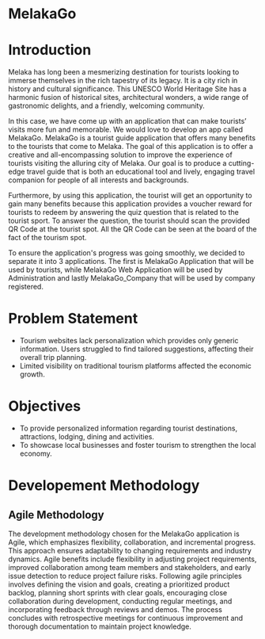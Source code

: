 # MelakaGo
# Introduction

  Melaka has long been a mesmerizing destination for tourists looking to immerse themselves in the rich tapestry of its legacy. It is a city rich in history and cultural significance. This UNESCO World Heritage Site has a harmonic fusion of historical sites, architectural wonders, a wide range of gastronomic delights, and a friendly, welcoming community. 
  
  In this case, we have come up with an application that can make tourists’ visits more fun and memorable. We would love to develop an app called MelakaGo. MelakaGo is a tourist guide application that offers many benefits to the tourists that come to Melaka. The goal of this application is to offer a creative and all-encompassing solution to improve the experience of tourists visiting the alluring city of Melaka. Our goal is to produce a cutting-edge travel guide that is both an educational tool and lively, engaging travel companion for people of all interests and backgrounds.
  
  Furthermore, by using this application, the tourist will get an opportunity to gain many benefits because this application provides a voucher reward for tourists to redeem by answering the quiz question that is related to the tourist sport. To answer the question, the tourist should scan the provided QR Code at the tourist spot. All the QR Code can be seen at the board of the fact of the tourism spot.
  
  To ensure the application's progress was going smoothly, we decided to separate it into 3 applications. The first is MelakaGo Application that will be used by tourists, while MelakaGo Web Application will be used by Administration and lastly MelakaGo_Company that will be used by company registered. 



# Problem Statement

- Tourism websites lack personalization which provides only generic information. Users struggled to find tailored suggestions, affecting their overall trip planning.
- Limited visibility on traditional tourism platforms affected the economic growth.

# Objectives

- To provide personalized information regarding tourist destinations, attractions, lodging, dining and activities.
- To showcase local businesses and foster tourism to strengthen the local economy.

# Developement Methodology
## Agile Methodology

The development methodology chosen for the MelakaGo application is Agile, which emphasizes flexibility, collaboration, and incremental progress. This approach ensures adaptability to changing requirements and industry dynamics. Agile benefits include flexibility in adjusting project requirements, improved collaboration among team members and stakeholders, and early issue detection to reduce project failure risks. Following agile principles involves defining the vision and goals, creating a prioritized product backlog, planning short sprints with clear goals, encouraging close collaboration during development, conducting regular meetings, and incorporating feedback through reviews and demos. The process concludes with retrospective meetings for continuous improvement and thorough documentation to maintain project knowledge.


